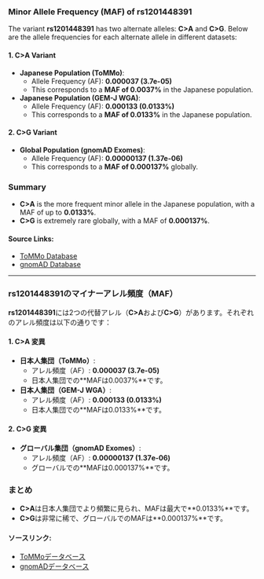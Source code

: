 ### Minor Allele Frequency (MAF) of rs1201448391

The variant **rs1201448391** has two alternate alleles: **C>A** and **C>G**. Below are the allele frequencies for each alternate allele in different datasets:

#### 1. **C>A Variant**
- **Japanese Population (ToMMo)**:  
  - Allele Frequency (AF): **0.000037 (3.7e-05)**  
  - This corresponds to a **MAF of 0.0037%** in the Japanese population.
- **Japanese Population (GEM-J WGA)**:  
  - Allele Frequency (AF): **0.000133 (0.0133%)**  
  - This corresponds to a **MAF of 0.0133%** in the Japanese population.

#### 2. **C>G Variant**
- **Global Population (gnomAD Exomes)**:  
  - Allele Frequency (AF): **0.00000137 (1.37e-06)**  
  - This corresponds to a **MAF of 0.000137%** globally.

### Summary
- **C>A** is the more frequent minor allele in the Japanese population, with a MAF of up to **0.0133%**.  
- **C>G** is extremely rare globally, with a MAF of **0.000137%**.

#### Source Links:
- [ToMMo Database](https://jmorp.megabank.tohoku.ac.jp/search?query=17%3A8075595)  
- [gnomAD Database](https://gnomad.broadinstitute.org/variant/17-8075595-C-G?dataset=gnomad_r4)

---

### rs1201448391のマイナーアレル頻度（MAF）

**rs1201448391**には2つの代替アレル（**C>A**および**C>G**）があります。それぞれのアレル頻度は以下の通りです：

#### 1. **C>A 変異**
- **日本人集団（ToMMo）**:  
  - アレル頻度（AF）: **0.000037 (3.7e-05)**  
  - 日本人集団での**MAFは0.0037%**です。
- **日本人集団（GEM-J WGA）**:  
  - アレル頻度（AF）: **0.000133 (0.0133%)**  
  - 日本人集団での**MAFは0.0133%**です。

#### 2. **C>G 変異**
- **グローバル集団（gnomAD Exomes）**:  
  - アレル頻度（AF）: **0.00000137 (1.37e-06)**  
  - グローバルでの**MAFは0.000137%**です。

### まとめ
- **C>A**は日本人集団でより頻繁に見られ、MAFは最大で**0.0133%**です。  
- **C>G**は非常に稀で、グローバルでのMAFは**0.000137%**です。

#### ソースリンク:
- [ToMMoデータベース](https://jmorp.megabank.tohoku.ac.jp/search?query=17%3A8075595)  
- [gnomADデータベース](https://gnomad.broadinstitute.org/variant/17-8075595-C-G?dataset=gnomad_r4)